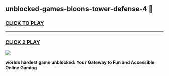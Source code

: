 
## unblocked-games-bloons-tower-defense-4 👋
<h3>
<a href="https://premium.freeplayer.one?title=unblocked-games-bloons-tower-defense-4&ref=14F">CLICK TO PLAY</a></h3>
<hr>

<h3>
<a href="https://premium.freeplayer.one?title=unblocked-games-bloons-tower-defense-4&ref=14F">CLICK 2 PLAY</a>
  
</h3>

<a href="https://premium.freeplayer.one?title=unblocked-games-bloons-tower-defense-4&ref=12F/"><img src="https://clearcache.store/games.png"></a>


**worlds hardest game unblocked: Your Gateway to Fun and Accessible Online Gaming**

